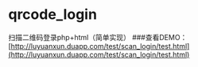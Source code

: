 # qrcode_login
扫描二维码登录php+html（简单实现）
###查看DEMO：[http://luyuanxun.duapp.com/test/scan_login/test.html](http://luyuanxun.duapp.com/test/scan_login/test.html) 
